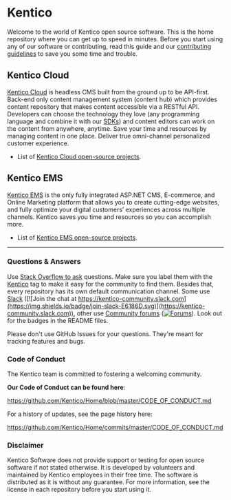 # Kentico

Welcome to the world of Kentico open source software. This is the home repository where you can get up to speed in minutes. Before you start using any of our software or contributing, read this guide and our [contributing guidelines](https://github.com/Kentico/Home/blob/master/CONTRIBUTING.md) to save you some time and trouble. 

## Kentico Cloud

[Kentico Cloud](https://kenticocloud.com/) is headless CMS built from the ground up to be API-first. Back-end only content management system (content hub) which provides content repository that makes content accessible via a RESTful API.
Developers can choose the technology they love (any programming language and combine it with our [SDKs](https://developer.kenticocloud.com/docs/delivery-sdks)) and content editors can work on the content from anywhere, anytime. Save your time and resources by managing content in one place. Deliver true omni-channel personalized customer experience.

* List of [Kentico Cloud open-source projects](https://github.com/topics/kentico-cloud).


## Kentico EMS

[Kentico EMS](https://www.kentico.com/) is the only fully integrated ASP.NET CMS, E-commerce, and Online Marketing platform that allows you to create cutting-edge websites, and fully optimize your digital customers’ experiences across multiple channels. Kentico saves you time and resources so you can accomplish more.

* List of [Kentico EMS open-source projects](https://github.com/topics/kentico-ems).

***

### Questions & Answers

Use [Stack Overflow to ask](http://stackoverflow.com/questions/ask?tags=kentico) questions. Make sure you label them with the [Kentico](https://stackoverflow.com/questions/tagged/kentico) tag to make it easy for the community to find them. Besides that, every repository has its own default communication channel. Some use [Slack](https://kentico-community.slack.com) ([![Join the chat at https://kentico-community.slack.com](https://img.shields.io/badge/join-slack-E6186D.svg)](https://kentico-community.slack.com)), other use [Community forums](https://forums.kenticocloud.com) ([![Forums](https://img.shields.io/badge/chat-on%20forums-orange.svg)](https://forums.kenticocloud.com)). Look out for the badges in the README files.

Please don't use GitHub Issues for your questions. They're meant for tracking features and bugs.

### Code of Conduct

The Kentico team is committed to fostering a welcoming community.

**Our Code of Conduct can be found here**:

https://github.com/Kentico/Home/blob/master/CODE_OF_CONDUCT.md

For a history of updates, see the page history here:

https://github.com/Kentico/Home/commits/master/CODE_OF_CONDUCT.md

### Disclaimer

Kentico Software does not provide support or testing for open source software if not stated otherwise. It is developed by volunteers and maintained by Kentico employees in their free time. The software is distributed as it is without any guarantee. For more information, see the license in each repository before you start using it.
